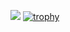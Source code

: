 [![](https://github-readme-stats.vercel.app/api?username=ilugovoy)](https://github.com/ilugovoy/github-readme-stats)
[![trophy](https://github-profile-trophy.vercel.app/?username=ilugovoy)](https://github.com/ilugovoy/github-profile-trophy)
